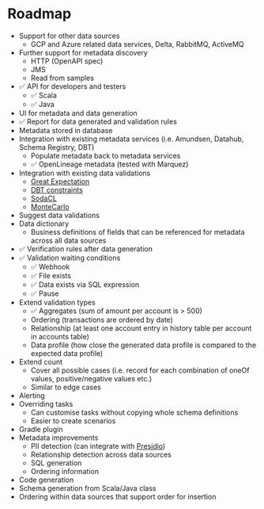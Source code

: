 # Roadmap

- Support for other data sources
    - GCP and Azure related data services, Delta, RabbitMQ, ActiveMQ
- Further support for metadata discovery
    - HTTP (OpenAPI spec)
    - JMS
    - Read from samples
- :white_check_mark: API for developers and testers
    - :white_check_mark: Scala
    - :white_check_mark: Java
- UI for metadata and data generation
- :white_check_mark: Report for data generated and validation rules
- Metadata stored in database
- Integration with existing metadata services (i.e. Amundsen, Datahub, Schema Registry, DBT)
    - Populate metadata back to metadata services
    - :white_check_mark: OpenLineage metadata (tested with Marquez)
- Integration with existing data validations
    - [Great Expectation](https://greatexpectations.io/)
    - [DBT constraints](https://docs.getdbt.com/reference/resource-properties/constraints)
    - [SodaCL](https://docs.soda.io/soda-cl/soda-cl-overview.html)
    - [MonteCarlo](https://docs.getmontecarlo.com/docs/monitors-as-code)
- Suggest data validations
- Data dictionary
    - Business definitions of fields that can be referenced for metadata across all data sources
- :white_check_mark: Verification rules after data generation
- :white_check_mark: Validation waiting conditions
    - :white_check_mark: Webhook
    - :white_check_mark: File exists
    - :white_check_mark: Data exists via SQL expression
    - :white_check_mark: Pause
- Extend validation types
    - :white_check_mark: Aggregates (sum of amount per account is > 500)
    - Ordering (transactions are ordered by date)
    - Relationship (at least one account entry in history table per account in accounts table)
    - Data profile (how close the generated data profile is compared to the expected data profile)
- Extend count
    - Cover all possible cases (i.e. record for each combination of oneOf values, positive/negative values etc.)
    - Similar to edge cases
- Alerting
- Overriding tasks
    - Can customise tasks without copying whole schema definitions
    - Easier to create scenarios
- Gradle plugin
- Metadata improvements
    - PII detection (can integrate with [Presidio](https://microsoft.github.io/presidio/analyzer/))
    - Relationship detection across data sources
    - SQL generation
    - Ordering information
- Code generation
- Schema generation from Scala/Java class
- Ordering within data sources that support order for insertion
